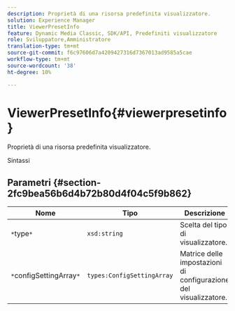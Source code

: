 ```yaml
---
description: Proprietà di una risorsa predefinita visualizzatore.
solution: Experience Manager
title: ViewerPresetInfo
feature: Dynamic Media Classic, SDK/API, Predefiniti visualizzatore
role: Sviluppatore,Amministratore
translation-type: tm+mt
source-git-commit: f6c97606d7a4209427316d7367013ad9585a5cae
workflow-type: tm+mt
source-wordcount: '38'
ht-degree: 10%

---
```



# ViewerPresetInfo{#viewerpresetinfo}

Proprietà di una risorsa predefinita visualizzatore.

Sintassi

## Parametri {#section-2fc9bea56b6d4b72b80d4f04c5f9b862}

| Nome | Tipo | Descrizione |
|---|---|---|
| `*`type`*` | `xsd:string` | Scelta del tipo di visualizzatore. |
| `*`configSettingArray`*` | `types:ConfigSettingArray` | Matrice delle impostazioni di configurazione del visualizzatore. |


